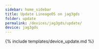 ```yaml
---
sidebar: home_sidebar
title: Update LineageOS on jag3gds
folder: update
permalink: /devices/jag3gds/update/
device: jag3gds
---
```

{% include templates/device_update.md %}
